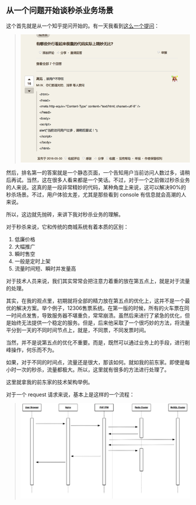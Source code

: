 从一个问题开始谈秒杀业务场景
---

这个首先就是从一个知乎提问开始的。有一天我看到[这么一个提问](https://www.zhihu.com/question/46927678/answer/103463441)：
> ![知乎提问](./images/zhihu-1.png)

然后，排名第一的答案就是一个静态页面，一个告知用户当前访问人数过多，请稍后再试。当然，这在很多人看来都是一个笑话。不过，对于一个之前做过秒杀业务的人来说。这真的是一段非常精妙的代码，某种角度上来说，这可以解决90%的秒杀场景。不过，用户体验太差，尤其是那些看到 console 有信息就会高潮的人来说。

所以，这边就先抛砖，来讲下我对秒杀业务的理解。

对于秒杀来说，它和传统的商城系统有着本质的区别：

1. 低廉价格
2. 大幅推广
3. 瞬时售空
4. 一般是定时上架
5. 流量时间短、瞬时并发量高

对于技术人员来说，我们其实常常会把注意力着重的放在第五点上，就是对于流量的处理。

其实，在我的观点里，初期就将全部的精力放在第五点的优化上，这并不是一个最优的解决方案。举个例子，12306售票系统。在第一版的时候，所有的火车票在同一时间点发售，导致服务器不堪重负，常常崩溃。虽然后来进行了紧急的优化，但是始终无法提供一个稳定的服务。但是，后来他采取了一个很巧妙的方法，将流量平分到一天的不同时间节点上，就是，不同票，不同发票时间。

当然，并不是说第五点的优化不重要。而是，既然可以通过业务上的手段，进行削峰操作，何乐而不为。

如果，对于不同的时间点，流量还是很大，那该如何。就如我的前东家。即使是每小时一次的秒杀，流量都极大。所以，这里就有很多的方法进行处理了。

这里就拿我的前东家的技术架构举例。

对于一个 request 请求来说，基本上是这样的一个流程：

> ![request](./images/image-1.png)
